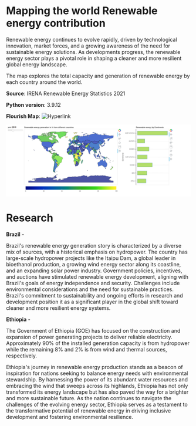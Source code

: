 # Mapping the world Renewable energy contribution

Renewable energy continues to evolve rapidly, driven by technological innovation, market forces, and a growing awareness of the need for sustainable energy solutions. As developments progress, the renewable energy sector plays a pivotal role in shaping a cleaner and more resilient global energy landscape.

The map explores the total capacity and generation of renewable energy by each country around the world.

**Source**: IRENA Renewable Energy Statistics 2021

**Python version**: 3.9.12

**Flourish Map**: 
![Hyperlink](https://public.flourish.studio/visualisation/16274813/)

![Image](world_map.png)

# Research

**Brazil** -

Brazil's renewable energy generation story is characterized by a diverse mix of sources, with a historical emphasis on hydropower. The country has large-scale hydropower projects like the Itaipu Dam, a global leader in bioethanol production, a growing wind energy sector along its coastline, and an expanding solar power industry. Government policies, incentives, and auctions have stimulated renewable energy development, aligning with Brazil's goals of energy independence and security. Challenges include environmental considerations and the need for sustainable practices. Brazil's commitment to sustainability and ongoing efforts in research and development position it as a significant player in the global shift toward cleaner and more resilient energy systems.

**Ethiopia** - 

The Government of Ethiopia (GOE) has focused on the construction and expansion of power generating projects to deliver reliable electricity. Approximately 90% of the installed generation capacity is from hydropower while the remaining 8% and 2% is from wind and thermal sources, respectively.

Ethiopia's journey in renewable energy production stands as a beacon of inspiration for nations seeking to balance energy needs with environmental stewardship. By harnessing the power of its abundant water resources and embracing the wind that sweeps across its highlands, Ethiopia has not 
only transformed its energy landscape but has also paved the way for a brighter and more sustainable future. As the nation continues to navigate the challenges of the evolving energy sector, Ethiopia serves as a testament to the transformative potential of renewable energy in driving inclusive development and fostering environmental resilience.

